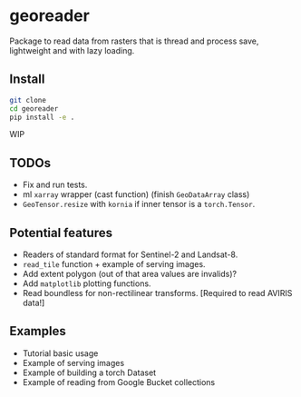 # georeader

Package to read data from rasters that is thread and process save, lightweight and with lazy loading.

## Install

```bash
git clone 
cd georeader
pip install -e .
```
WIP

## TODOs
 * Fix and run tests.
 * ml  `xarray` wrapper (cast function) (finish `GeoDataArray` class)
 * `GeoTensor.resize` with `kornia` if inner tensor is a `torch.Tensor`.

## Potential features

* Readers of standard format for Sentinel-2 and Landsat-8.
* `read_tile` function + example of serving images.
* Add extent polygon (out of that area values are invalids)?
* Add `matplotlib` plotting functions.
* Read boundless for non-rectilinear transforms. [Required to read AVIRIS data!]

## Examples

* Tutorial basic usage
* Example of serving images
* Example of building a torch Dataset
* Example of reading from Google Bucket collections


